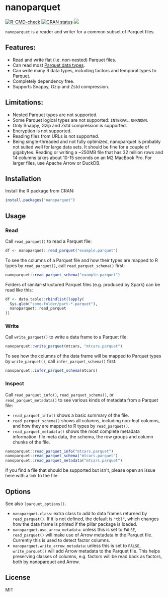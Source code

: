 # nanoparquet

<!-- badges: start -->
[![R-CMD-check](https://github.com/r-lib/nanoparquet/actions/workflows/R-CMD-check.yaml/badge.svg)](https://github.com/r-lib/nanoparquet/actions/workflows/R-CMD-check.yaml)
[![CRAN status](https://www.r-pkg.org/badges/version/nanoparquet)](https://cran.r-project.org/package=nanoparquet)
[![](http://cranlogs.r-pkg.org/badges/nanoparquet)](https://r-pkg.org/pkg/nanoparquet)
<!-- badges: end -->

`nanoparquet` is a reader and writer for a common subset of Parquet files.

## Features:

* Read and write flat (i.e. non-nested) Parquet files.
* Can read most [Parquet data types](https://r-lib.github.io/nanoparquet/reference/nanoparquet-types.html).
* Can write many R data types, including factors and temporal types
  to Parquet.
* Completely dependency free.
* Supports Snappy, Gzip and Zstd compression.

## Limitations:

* Nested Parquet types are not supported.
* Some Parquet logical types are not supported: `INTERVAL`,
  `UNKNOWN`.
* Only Snappy, Gzip and Zstd compression is supported.
* Encryption is not supported.
* Reading files from URLs is not supported.
* Being single-threaded and not fully optimized, nanoparquet is probably
  not suited well for large data sets. It should be fine for a couple of
  gigabytes. Reading or writing a ~250MB file that has 32 million rows and 14 columns takes about 10-15 seconds on an M2 MacBook Pro.
  For larger files, use Apache Arrow or DuckDB.

## Installation

Install the R package from CRAN:

```r
install.packages("nanoparquet")
```

## Usage

### Read

Call `read_parquet()` to read a Parquet file:
```r
df <- nanoparquet::read_parquet("example.parquet")
```

To see the columns of a Parquet file and how their types are mapped to
R types by `read_parquet()`, call `read_parquet_schema()` first:
```r
nanoparquet::read_parquet_schema("example.parquet")
```

Folders of similar-structured Parquet files (e.g. produced by Spark)
can be read like this:

```r
df <- data.table::rbindlist(lapply(
  Sys.glob("some-folder/part-*.parquet"),
  nanoparquet::read_parquet
))
```

### Write

Call `write_parquet()` to write a data frame to a Parquet file:
```r
nanoparquet::write_parquet(mtcars, "mtcars.parquet")
```

To see how the columns of the data frame will be mapped to Parquet types
by `write_parquet()`, call `infer_parquet_schema()` first:
```r
nanoparquet::infer_parquet_schema(mtcars)
```

### Inspect

Call `read_parquet_info()`, `read_parquet_schema()`, or
`read_parquet_metadata()` to see various kinds of metadata from a Parquet
file:

* `read_parquet_info()` shows a basic summary of the file.
* `read_parquet_schema()` shows all columns, including non-leaf columns,
  and how they are mapped to R types by `read_parquet()`.
* `read_parquet_metadata()` shows the most complete metadata information:
  file meta data, the schema, the row groups and column chunks of the
  file.

```r
nanoparquet::read_parquet_info("mtcars.parquet")
nanoparquet::read_parquet_schema("mtcars.parquet")
nanoparquet::read_parquet_metadata("mtcars.parquet")
```

If you find a file that should be supported but isn't, please open an
issue here with a link to the file.

## Options

See also `?parquet_options()`.

* `nanoparquet.class`: extra class to add to data frames returned by
  `read_parquet()`. If it is not defined, the default is `"tbl"`,
  which changes how the data frame is printed if the pillar package is
  loaded.
* `nanoparquet.use_arrow_metadata`: unless this is set to `FALSE`,
  `read_parquet()` will make use of Arrow metadata in the Parquet file.
  Currently this is used to detect factor columns.
* `nanoparquet.write_arrow_metadata`: unless this is set to `FALSE`,
  `write_parquet()` will add Arrow metadata to the Parquet file.
  This helps preserving classes of columns, e.g. factors will be read
  back as factors, both by nanoparquet and Arrow.

## License

MIT
